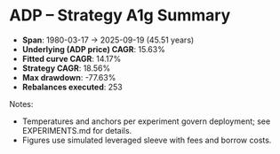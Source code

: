 # ADP – Strategy A1g Summary

- **Span**: 1980-03-17 → 2025-09-19 (45.51 years)
- **Underlying (ADP price) CAGR**: 15.63%
- **Fitted curve CAGR**: 14.17%
- **Strategy CAGR**: 18.56%
- **Max drawdown**: -77.63%
- **Rebalances executed**: 253

Notes:

- Temperatures and anchors per experiment govern deployment; see EXPERIMENTS.md for details.
- Figures use simulated leveraged sleeve with fees and borrow costs.
